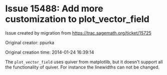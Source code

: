 # Issue 15488: Add more customization to plot_vector_field

Issue created by migration from https://trac.sagemath.org/ticket/15725

Original creator: ppurka

Original creation time: 2014-01-24 16:39:14

The `plot_vector_field` uses quiver from matplotlib, but it doesn't support all the functionality of quiver. For instance the linewidths can not be changed.
